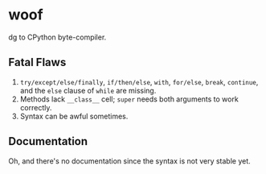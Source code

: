 # woof

dg to CPython byte-compiler.

## Fatal Flaws

1. `try/except/else/finally`, `if/then/else`, `with`, `for/else`, `break`, `continue`, and the `else` clause of `while` are missing.
2. Methods lack `__class__` cell; `super` needs both arguments to work correctly.
3. Syntax can be awful sometimes.

## Documentation

Oh, and there's no documentation since the syntax is not very stable yet.


